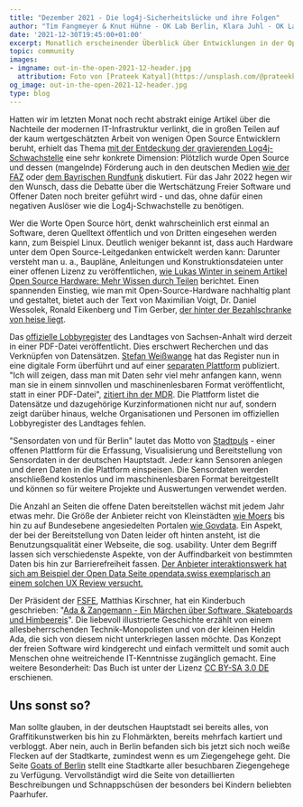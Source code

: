 ```yaml
---
title: "Dezember 2021 - Die log4j-Sicherheitslücke und ihre Folgen"
author: "Tim Fangmeyer & Knut Hühne - OK Lab Berlin, Klara Juhl - OK Lab Osnabrück"
date: '2021-12-30T19:45:00+01:00'
excerpt: Monatlich erscheinender Überblick über Entwicklungen in der Open Data und Civic Tech Szene
topic: community
images:
- imgname: out-in-the-open-2021-12-header.jpg
  attribution: Foto von [Prateek Katyal](https://unsplash.com/@prateekkatyal) auf [Unsplash](https://unsplash.com/photos/H5jDIP0wLuA)
og_image: out-in-the-open-2021-12-header.jpg
type: blog
---
```

Hatten wir im letzten Monat noch recht abstrakt einige Artikel über die Nachteile der modernen IT-Infrastruktur verlinkt, die in großen Teilen auf der kaum wertgeschätzten Arbeit von wenigen Open Source Entwicklern beruht, erhielt das Thema [mit der Entdeckung der gravierenden Log4j-Schwachstelle](https://www.spiegel.de/netzwelt/web/log4-j-schwachstelle-ja-leute-die-scheisse-brennt-lichterloh-a-760bd03d-42d2-409c-a8d2-d5b13a9150fd) eine sehr konkrete Dimension: Plötzlich wurde Open Source und dessen (mangelnde) Förderung auch in den deutschen Medien [wie der FAZ](https://www.faz.net/aktuell/wirtschaft/digitec/sicherheitsluecke-log4j-was-spricht-fuer-und-gegen-freie-software-17684344.html) oder [dem Bayrischen Rundfunk](https://www.br.de/nachrichten/netzwelt/log4j-sicherheitsluecke-der-ruf-nach-open-source-foerderung,SrZk0fP) diskutiert. Für das Jahr 2022 hegen wir den Wunsch, dass die Debatte über die Wertschätzung Freier Software und Offener Daten noch breiter geführt wird - und das, ohne dafür einen negativen Auslöser wie die Log4j-Schwachstelle zu benötigen.

Wer die Worte Open Source hört, denkt wahrscheinlich erst einmal an Software, deren Quelltext öffentlich und von Dritten eingesehen werden kann, zum Beispiel Linux. Deutlich weniger bekannt ist, dass auch Hardware unter dem Open Source-Leitgedanken entwickelt werden kann: Darunter versteht man u. a., Baupläne, Anleitungen und Konstruktionsdateien unter einer offenen Lizenz zu veröffentlichen, [wie Lukas Winter in seinem Artikel Open Source Hardware: Mehr Wissen durch Teilen](https://www.lindau-nobel.org/de/blog-open-source-hardware) berichtet. Einen spannenden Einstieg, wie man mit Open-Source-Hardware nachhaltig plant und gestaltet, bietet auch der Text von Maximilian Voigt, Dr. Daniel Wessolek, Ronald Eikenberg und Tim Gerber, [der hinter der Bezahlschranke von heise liegt](https://www.heise.de/hintergrund/Open-Source-Hardware-Unterschaetze-Nischenprodukte-6302230.html).

Das [offizielle Lobbyregister](https://www.landtag.sachsen-anhalt.de/landtag/lobbyregister) des Landtages von Sachsen-Anhalt wird derzeit in einer PDF-Datei veröffentlicht. Dies erschwert Recherchen und das Verknüpfen von Datensätzen. [Stefan Weißwange](https://rifter.org/) hat das Register nun in eine digitale Form überführt und auf einer [separaten Plattform](https://lobbyregister-sachsen-anhalt.de/) publiziert. "Ich will zeigen, dass man mit Daten sehr viel mehr anfangen kann, wenn man sie in einem sinnvollen und maschinenlesbaren Format veröffentlicht, statt in einer PDF-Datei", [zitiert ihn der MDR](https://www.mdr.de/nachrichten/sachsen-anhalt/landespolitik/digitales-lobbyregister-transparenz-weisswange-100.html). Die Plattform listet die Datensätze und dazugehörige Kurzinformationen nicht nur auf, sondern zeigt darüber hinaus, welche Organisationen und Personen im offiziellen Lobbyregister des Landtages fehlen.

"Sensordaten von und für Berlin" lautet das Motto von [Stadtpuls](https://stadtpuls.com/) - einer offenen Plattform für die Erfassung, Visualisierung und Bereitstellung von Sensordaten in der deutschen Hauptstadt. Jede:r kann Sensoren anlegen und deren Daten in die Plattform einspeisen. Die Sensordaten werden anschließend kostenlos und im maschinenlesbaren Format bereitgestellt und können so für weitere Projekte und Auswertungen verwendet werden.

Die Anzahl an Seiten die offene Daten bereitstellen wächst mit jedem Jahr etwas mehr. Die Größe der Anbieter reicht von Kleinstädten [wie Moers](https://www.offenesdatenportal.de/organization/moers) bis hin zu auf Bundesebene angesiedelten Portalen [wie Govdata](https://www.govdata.de/). Ein Aspekt, der bei der Bereitstellung von Daten leider oft hinten ansteht, ist die Benutzungsqualität einer Webseite, die sog. usability. Unter dem Begriff lassen sich verschiedenste Aspekte, von der Auffindbarkeit von bestimmten Daten bis hin zur Barrierefreiheit fassen. [Der Anbieter interaktionswerk hat sich am Beispiel der Open Data Seite opendata.swiss exemplarisch an einem solchen UX Review versucht.](https://interaktionswerk.ch/blog/was-ein-ux-review-kann-am-beispiel-von-opdendata-swiss/)


Der Präsident der [FSFE](https://fsfe.org/index.de.html), Matthias Kirschner, hat ein Kinderbuch geschrieben: "[Ada & Zangemann - Ein Märchen über Software, Skateboards und Himbeereis](https://fsfe.org/news/2021/news-20211129-01.de.html)". Die liebevoll illustrierte Geschichte erzählt von einem allesbeherrschenden Technik-Monopolisten und von der kleinen Heldin Ada, die sich von diesem nicht unterkriegen lassen möchte. Das Konzept der freien Software wird kindgerecht und einfach vermittelt und somit auch Menschen ohne weitreichende IT-Kenntnisse zugänglich gemacht. Eine weitere Besonderheit: Das Buch ist unter der Lizenz [CC BY-SA 3.0 DE](https://creativecommons.org/licenses/by-sa/3.0/de/) erschienen.

## Uns sonst so?
Man sollte glauben, in der deutschen Hauptstadt sei bereits alles, von Graffitikunstwerken bis hin zu Flohmärkten, bereits mehrfach kartiert und verbloggt. Aber nein, auch in Berlin befanden sich bis jetzt sich noch weiße Flecken auf der Stadtkarte, zumindest wenn es um Ziegengehege geht. Die Seite [Goats of Berlin](https://goatsofberlin.com/) stellt eine Stadtkarte aller besuchbaren Ziegengehege zu Verfügung. Vervollständigt wird die Seite von detaillierten Beschreibungen und Schnappschüsen der besonders bei Kindern beliebten Paarhufer.
